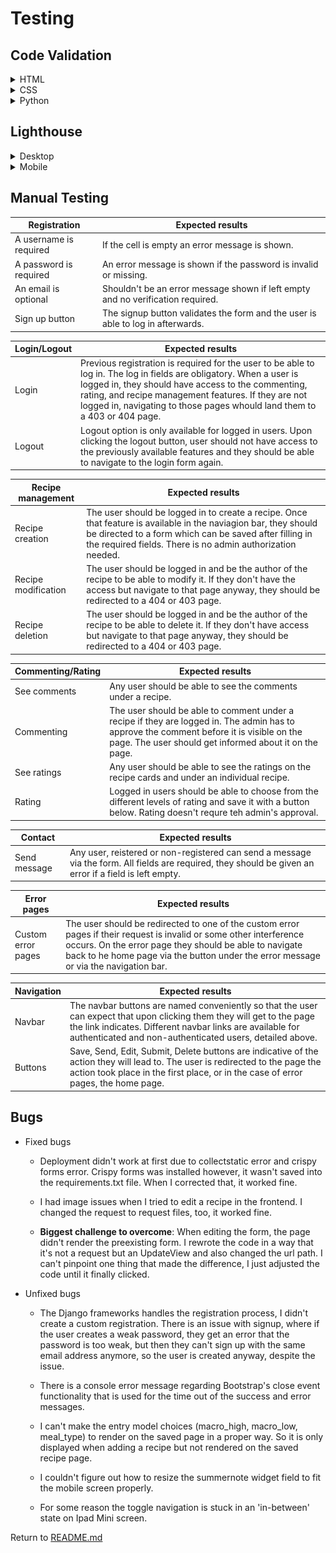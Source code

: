 # **Testing**

## **Code Validation**

<details>
<summary>HTML</summary>

The HTML files were validated with the [W3C Validator Service](https://validator.w3.org/).

- Home page - PASS

![html-validation-home](docs/html-validation-home-page.jpg)

- Sign Up - PASS

![html-validation-signup](docs/html-validation-signup.jpg)

- Sign In - PASS

![html-validation-signin](docs/html-validation-login.jpg)

- Logout - PASS

![html-validation-logout](docs/html-validation-logout.jpg)

- Recipes - PASS

![html-validation-recipes](docs/html-validation-recipes.jpg)


- Recipe detail

![html-validation-recipe](docs/html-validation-recipe.jpg)

- Add Recipe - 
I get several warnings and errors which either come from the crispy forms,
the summernote widgets or from the curly braces

Page source code:
![html-validation-add-recipe](docs/html-validation-add-recipe.jpg)

Workspace html file:
![html-validation-add-recipe-code](docs/html-validation-add-recipe2.jpg)

- Edit Recipe - PASS - Without the curly braces

![html-validation-edit-recipe](docs/html-validation-edit-recipe.jpg)

- Delete Recipe - PASS - Without the curly braces

![html-validation-delete-recipe](docs/html-validation-delete-recipe.jpg)

- Contact - PASS

![html-validation-contact](docs/html-validation-contact.jpg)

- Error page - The errors I get are due to the curly braces

Since all the custom error pages (403, 404, 405, 500) are equivalent in style, I only validated one of them

![html-validation-error](docs/html-validation-error.jpg)
</details>

<details>
<summary>CSS</summary>

The CSS file was validated using the [W3C Jigsaw Validator Service](https://jigsaw.w3.org/css-validator/).
It passed the validation process without warnings or errors.

![css-validation](docs/macromeals-css-valid.jpg)

</details>

<details>
<summary>Python</summary>

The Python files were validated using the [Pep8 linter](https://pep8ci.herokuapp.com/#)

- models.py - PASS

![python-validation-models](docs/python-validation-models-py.jpg)

- forms.py - PASS

![python-validation-forms](docs/python-validation-forms-py.jpg)

- views.py - PASS

![python-validaton-views](docs/python-validation-views-py.jpg)

- admin.py - PASS

![python-validation-admin](docs/python-validation-admin-py.jpg)

</details>

## **Lighthouse**

<details>
<summary>Desktop</summary>

- Home

![lighthouse-home](docs/lighthouse-home-desktop.jpg)

- Sign Up

![lighthouse-signup](docs/lighthouse-signup-desktop.jpg)

- Sign In

![lighthouse-login](docs/lighthouse-login-desktop.jpg)

- Logout

![lighthouse-logout](docs/lighthouse-logout-desktop.jpg)

- Recipes

![lighthouse-recipes](docs/lighthouse-recipes-desktop.jpg)

- Recipe - logged in

![lighthouse-recipe-li](docs/lighthouse-recipe-logged-in-desktop.jpg)

- Recipe - logged out

![lighthouse-recipe-lo](docs/lighthouse-recipe-logged-out-desktop.jpg)

- Add recipe

![lighthouse-add-recipe](docs/lighthouse-add-recipe-desktop.jpg)

- Edit recipe

![lighthouse-edit-recipe](docs/lighthouse-edit-recipe-desktop.jpg)

- Delete recipe

![lighthouse-delete-recipe](docs/lighthouse-delete-recipe.desktop.jpg)

- Contact

![lighthouse-contact](docs/lighthouse-contact-desktop.jpg)

</details>

<details>
<summary>Mobile</summary>

- Home

![lighthouse-home-m](docs/lighthouse-home-mobile.jpg)

- Sign Up

![lighthouse-signup-m](docs/lighthouse-signup-mobile.jpg)

- Sign In

![lighthouse-signin-m](docs/lighthouse-login-mobile.jpg)

- Logout

![lighthouse-logout-m](docs/lighthouse-logout-mobile.jpg)

- Recipes

![lighthouse-recipes-m](docs/lighthouse-recipes-mobile.jpg)

- Recipe - logged in

![lighthouse-recipe-li-m](docs/lighthouse-recipe-logged-in-mobile.jpg)

- Recipe - logged out

![lighthouse-recipe-lo-m](docs/lighthouse-recipe-logged-out-mobile.jpg)

- Add recipe

![lighthouse-add-recipe-m](docs/lighthouse-add-recipe-mobile.jpg)

- Edit recipe

![lighthouse-edit-recipe-m](docs/lighthouse-edit-recipe-mobile.jpg)

- Delete recipe

![lighthouse-delete-recipe-m](docs/lighthouse-delete-recipe-mobile.jpg)

- Contact

![lighthouse-delete-recipe-m](docs/lighthouse-contact-mobile.jpg)

</details>

## **Manual Testing**

| Registration | Expected results |
| --- | ---|
| A username is required | If the cell is empty an error message is shown. |
| A password is required | An error message is shown if the password is invalid or missing. |
| An email is optional | Shouldn't be an error message shown if left empty and no verification required. |
| Sign up button | The signup button validates the form and the user is able to log in afterwards. |

| Login/Logout | Expected results |
| --- | --- |
| Login | Previous registration is required for the user to be able to log in. The log in fields are obligatory. When a user is logged in, they should have access to the commenting, rating, and recipe management features. If they are not logged in, navigating to those pages whould land them to a 403 or 404 page. |
| Logout | Logout option is only available for logged in users. Upon clicking the logout button, user should not have access to the previously available features and they should be able to navigate to the login form again. |

| Recipe management | Expected results |
| --- | --- |
| Recipe creation | The user should be logged in to create a recipe. Once that feature is available in the naviagion bar, they should be directed to a form which can be saved after filling in the required fields. There is no admin authorization needed. |
| Recipe modification | The user should be logged in and be the author of the recipe to be able to modify it. If they don't have the access but navigate to that page anyway, they should be redirected to a 404 or 403 page. |
| Recipe deletion | The user should be logged in and be the author of the recipe to be able to delete it. If they don't have access but navigate to that page anyway, they should be redirected to a 404 or 403 page. |

| Commenting/Rating | Expected results |
| --- | --- |
| See comments | Any user should be able to see the comments under a recipe. |
| Commenting | The user should be able to comment under a recipe if they are logged in. The admin has to approve the comment before it is visible on the page. The user should get informed about it on the page. |
| See ratings | Any user should be able to see the ratings on the recipe cards and under an individual recipe. |
| Rating | Logged in users should be able to choose from the different levels of rating and save it with a button below. Rating doesn't requre teh admin's approval. |

| Contact | Expected results |
| --- | --- |
| Send message | Any user, reistered or non-registered can send a message via the form. All fields are required, they should be given an error if a field is left empty. |

| Error pages | Expected results |
| --- | --- |
| Custom error pages | The user should be redirected to one of the custom error pages if their request is invalid or some other interference occurs. On the error page they should be able to navigate back to he home page via the button under the error message or via the navigation bar.

| Navigation | Expected results |
| --- | --- |
| Navbar | The navbar buttons are named conveniently so that the user can expect that upon clicking them they will get to the page the link indicates. Different navbar links are available for authenticated and non-authenticated users, detailed above. |
| Buttons | Save, Send, Edit, Submit, Delete buttons are indicative of the action they will lead to. The user is redirected to the page the action took place in the first place, or in the case of error pages, the home page.|

## **Bugs**

- Fixed bugs

    - Deployment didn't work at first due to collectstatic error and crispy forms error.
      Crispy forms was installed however, it wasn't saved into the requirements.txt file.
      When I corrected that, it worked fine.

    - I had image issues when I tried to edit a recipe in the frontend.
      I changed the request to request files, too, it worked fine.

    - **Biggest challenge to overcome**: When editing the form, the page didn't render the preexisting form.
      I rewrote the code in a way that it's not a request but an UpdateView and also changed the url path.
      I can't pinpoint one thing that made the difference, I just adjusted the code until it finally clicked.

- Unfixed bugs

    - The Django frameworks handles the registration process, I didn't create a custom registration.
      There is an issue with signup, where if the user creates a weak password, they get an error that the password is too weak,
      but then they can't sign up with the same email address anymore, so the user is created anyway, despite the issue.

    - There is a console error message regarding Bootstrap's close event functionality that is used for the time out of the success
      and error messages.

    - I can't make the entry model choices (macro_high, macro_low, meal_type) to render on the saved page
      in a proper way.
      So it is only displayed when adding a recipe but not rendered on the saved recipe page.

    - I couldn't figure out how to resize the summernote widget field to fit the mobile screen properly.

    - For some reason the toggle navigation is stuck in an 'in-between' state on Ipad Mini screen.

Return to [README.md](README.md#macromeals-pp4)